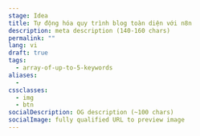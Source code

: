 ```yaml
---
stage: Idea
title: Tự động hóa quy trình blog toàn diện với n8n
description: meta description (140‑160 chars)
permalink: ""
lang: vi
draft: true
tags:
  - array-of-up-to-5-keywords
aliases:
  - 
cssclasses:
  - img
  - btn
socialDescription: OG description (~100 chars)
socialImage: fully qualified URL to preview image
---
```


